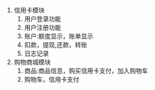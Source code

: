 1. 信用卡模块
   1. 用户登录功能
   2. 用户注册功能
   3. 账户:额度显示，账单显示
   4. 扣款，提现,还款，转账 
   5. 日志记录
2. 购物商城模块
   1. 商品:商品信息，购买信用卡支付，加入购物车 
   2. 购物车，信用卡支付